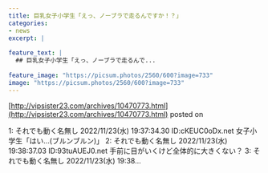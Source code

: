 ```yaml
---
title: 巨乳女子小学生「えっ、ノーブラで走るんですか！？」
categories:
- news
excerpt: |
  
feature_text: |
  ## 巨乳女子小学生「えっ、ノーブラで走るんで...
  
feature_image: "https://picsum.photos/2560/600?image=733"
image: "https://picsum.photos/2560/600?image=733"
---
```


[http://vipsister23.com/archives/10470773.html](http://vipsister23.com/archives/10470773.html)
posted on 

<!--more-->

1: それでも動く名無し 2022/11/23(水) 19:37:34.30 ID:cKEUC0oDx.net 女子小学生「はい…(ブルンブルン)」 2: それでも動く名無し 2022/11/23(水) 19:38:37.03 ID:93tuAUEJ0.net 手前に目がいくけど全体的に大きくない？ 3: それでも動く名無し 2022/11/23(水) 19:38...
